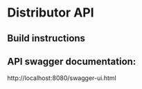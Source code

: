 # Distributor  API

## Build instructions

## API swagger documentation:

http://localhost:8080/swagger-ui.html